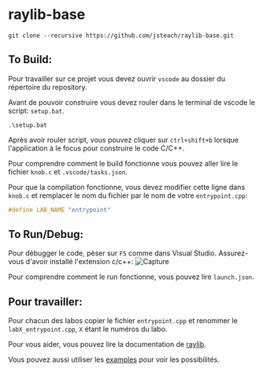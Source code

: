 # raylib-base

`git clone --recursive https://github.com/jsteach/raylib-base.git`

## To Build:
Pour travailler sur ce projet vous devez ouvrir `vscode` au dossier du répertoire du repository.

Avant de pouvoir construire vous devez rouler dans le terminal de vscode le script: `setup.bat`.

```batch
.\setup.bat
```

Après avoir rouler script, vous pouvez cliquer sur `ctrl+shift+b` lorsque l'application à le focus pour construire le code C/C++.

Pour comprendre comment le build fonctionne vous pouvez aller lire le fichier `knob.c` et `.vscode/tasks.json`.

Pour que la compilation fonctionne, vous devez modifier cette ligne dans `knob.c` et remplacer le nom du fichier par le nom de votre `entrypoint.cpp`:

```c
#define LAB_NAME "entrypoint"
```

## To Run/Debug:
Pour débugger le code, pèser sur `F5` comme dans Visual Studio. Assurez-vous d'avoir installé l'extension c/c++:
![Capture](https://github.com/jsteach/raylib-base/assets/114700235/4313801d-b186-4bf2-b907-662c2f61ba3a)

Pour comprendre comment le run fonctionne, vous pouvez lire `launch.json`.

## Pour travailler:
Pour chacun des labos copier le fichier `entrypoint.cpp` et renommer le `labX_entrypoint.cpp`, `X` étant le numéros du labo.


Pour vous aider, vous pouvez lire la documentation de [raylib](https://www.raylib.com/cheatsheet/cheatsheet.html).

Vous pouvez aussi utiliser les [examples](https://www.raylib.com/examples.html) pour voir les possibilités.

